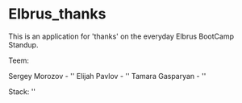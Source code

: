 # Elbrus_thanks

This is an application for 'thanks' on the everyday Elbrus BootCamp Standup.


Teem: 

Sergey Morozov - ''
Elijah Pavlov - ''
Tamara Gasparyan - ''


Stack: ''